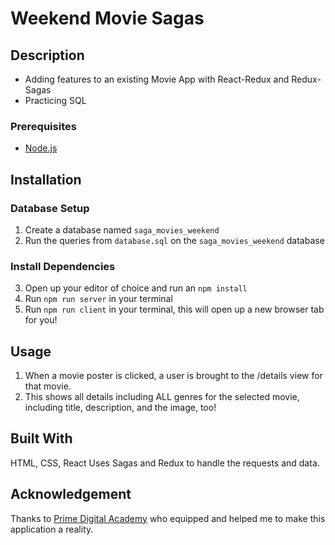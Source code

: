 # Weekend Movie Sagas
## Description
- Adding features to an existing Movie App with React-Redux and Redux-Sagas
- Practicing SQL

### Prerequisites

- [Node.js](https://nodejs.org/en/)

## Installation

### Database Setup

1. Create a database named `saga_movies_weekend`
1. Run the queries from `database.sql` on the `saga_movies_weekend` database

### Install Dependencies 
3. Open up your editor of choice and run an `npm install`
4. Run `npm run server` in your terminal
5. Run `npm run client` in your terminal, this will open up a new browser tab for you!

## Usage

1. When a movie poster is clicked, a user is brought to the /details view for that movie.
2. This shows all details including ALL genres for the selected movie, including title, description, and the image, too! 

## Built With

HTML, CSS, React
Uses Sagas and Redux to handle the requests and data.

## Acknowledgement
Thanks to [Prime Digital Academy](www.primeacademy.io) who equipped and helped me to make this application a reality.

